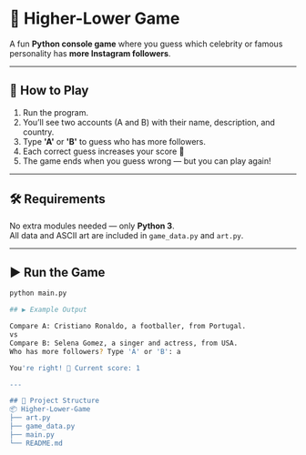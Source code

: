 # 🔼 Higher-Lower Game

A fun **Python console game** where you guess which celebrity or famous personality has **more Instagram followers**.

---

## 🧩 How to Play

1. Run the program.
2. You’ll see two accounts (A and B) with their name, description, and country.
3. Type **'A'** or **'B'** to guess who has more followers.
4. Each correct guess increases your score 🎯
5. The game ends when you guess wrong — but you can play again!

---

## 🛠️ Requirements

No extra modules needed — only **Python 3**.  
All data and ASCII art are included in `game_data.py` and `art.py`.

---

## ▶️ Run the Game

```bash
python main.py

## ▶️ Example Output

Compare A: Cristiano Ronaldo, a footballer, from Portugal.
vs
Compare B: Selena Gomez, a singer and actress, from USA.
Who has more followers? Type 'A' or 'B': a

You're right! 🎉 Current score: 1

---

## 📁 Project Structure
📦 Higher-Lower-Game
├── art.py
├── game_data.py
├── main.py
└── README.md

